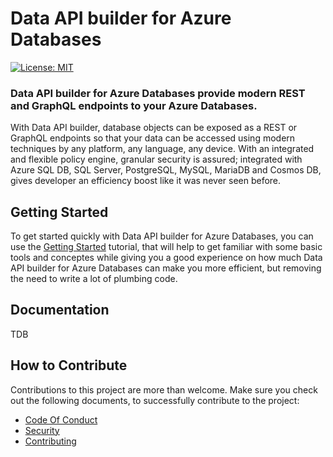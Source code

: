 # Data API builder for Azure Databases

[![License: MIT](https://img.shields.io/badge/license-MIT-blue.svg)](https://opensource.org/licenses/MIT)

### Data API builder for Azure Databases provide modern REST and GraphQL endpoints to your Azure Databases.

With Data API builder, database objects can be exposed as a REST or GraphQL endpoints so that your data can be accessed using modern techniques by any platform, any language, any device. With an integrated and flexible policy engine, granular security is assured; integrated with Azure SQL DB, SQL Server, PostgreSQL, MySQL, MariaDB and Cosmos DB, gives developer an efficiency boost like it was never seen before.

## Getting Started

To get started quickly with Data API builder for Azure Databases, you can use the [Getting Started](./docs/getting-started/getting-started.md) tutorial, that will help to get familiar with some basic tools and conceptes while giving you a good experience on how much Data API builder for Azure Databases can make you more efficient, but removing the need to write a lot of plumbing code.

## Documentation

TDB

## How to Contribute

Contributions to this project are more than welcome. Make sure you check out the following documents, to successfully contribute to the project:

- [Code Of Conduct](./CODE_OF_CONDUCT.md)
- [Security](./SECURITY.md)
- [Contributing](./CONTRIBUTING.md)

